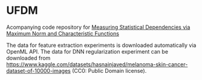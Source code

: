 # UFDM
Acompanying code repository for [Measuring Statistical Dependencies via Maximum Norm and Characteristic Functions](https://arxiv.org/abs/2208.07934) 

The data for feature extraction experiments is downloaded automatically via OpenML API.
The data for DNN regularization experiment can be downloaded from https://www.kaggle.com/datasets/hasnainjaved/melanoma-skin-cancer-dataset-of-10000-images (CC0: Public Domain license).
